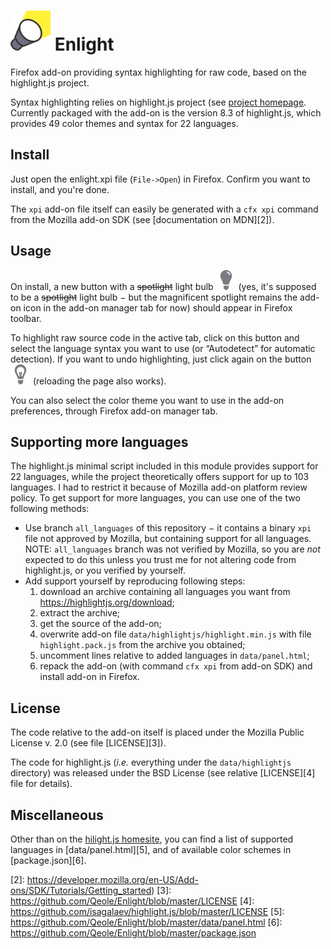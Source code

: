  ![Add-on icon](misc/spot64.png) Enlight
========================================


Firefox add-on providing syntax highlighting for raw code, based on the highlight.js project.

Syntax highlighting relies on highlight.js project (see [project homepage][1]. Currently packaged with the add-on is the version 8.3 of highlight.js, which provides 49 color themes and syntax for 22 languages.

## Install

Just open the enlight.xpi file (`File->Open`) in Firefox. Confirm you want to install, and you're done.

The `xpi` add-on file itself can easily be generated with a `cfx xpi` command from the Mozilla add-on SDK (see [documentation on MDN][2]).

## Usage

On install, a new button with a ~~spotlight~~ light bulb ![buttonOff](data/lightbulb_off-32.png) (yes, it's supposed to be a ~~spotlight~~ light bulb − but the magnificent spotlight remains the add-on icon in the add-on manager tab for now) should appear in Firefox toolbar.

To highlight raw source code in the active tab, click on this button and select the language syntax you want to use (or “Autodetect” for automatic detection).
If you want to undo highlighting, just click again on the button ![buttonOn](data/lightbulb_on-32.png) (reloading the page also works).

You can also select the color theme you want to use in the add-on preferences, through Firefox add-on manager tab.

## Supporting more languages

The highlight.js minimal script included in this module provides support for 22 languages, while the project theoretically offers support for up to 103 languages. I had to restrict it because of Mozilla add-on platform review policy. To get support for more languages, you can use one of the two following methods:
* Use branch `all_languages` of this repository − it contains a binary `xpi` file not approved by Mozilla, but containing support for all languages. NOTE: `all_languages` branch was not verified by Mozilla, so you are _not_ expected to do this unless you trust me for not altering code from highlight.js, or you verified by yourself.
* Add support yourself by reproducing following steps:
  1. download an archive containing all languages you want from https://highlightjs.org/download;
  2. extract the archive;
  3. get the source of the add-on;
  4. overwrite add-on file `data/highlightjs/highlight.min.js` with file `highlight.pack.js` from the archive you obtained;
  5. uncomment lines relative to added languages in `data/panel.html`;
  6. repack the add-on (with command `cfx xpi` from add-on SDK) and install add-on in Firefox.

## License

The code relative to the add-on itself is placed under the Mozilla Public License v. 2.0 (see file [LICENSE][3]).

The code for highlight.js (_i.e._ everything under the `data/highlightjs` directory) was released under the BSD License (see relative [LICENSE][4] file for details).

## Miscellaneous

Other than on the [hilight.js homesite][1], you can find a list of supported languages in [data/panel.html][5], and of available color schemes in [package.json][6].

[1]: https://highlightjs.org
[2]: https://developer.mozilla.org/en-US/Add-ons/SDK/Tutorials/Getting_started)
[3]: https://github.com/Qeole/Enlight/blob/master/LICENSE
[4]: https://github.com/isagalaev/highlight.js/blob/master/LICENSE
[5]: https://github.com/Qeole/Enlight/blob/master/data/panel.html
[6]: https://github.com/Qeole/Enlight/blob/master/package.json
